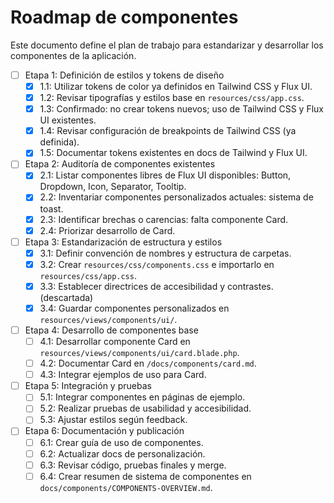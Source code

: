 # Roadmap de componentes

Este documento define el plan de trabajo para estandarizar y desarrollar los componentes de la aplicación.

- [ ] Etapa 1: Definición de estilos y tokens de diseño
  - [x] 1.1: Utilizar tokens de color ya definidos en Tailwind CSS y Flux UI.
  - [x] 1.2: Revisar tipografías y estilos base en `resources/css/app.css`.
  - [x] 1.3: Confirmado: no crear tokens nuevos; uso de Tailwind CSS y Flux UI existentes.
  - [x] 1.4: Revisar configuración de breakpoints de Tailwind CSS (ya definida).
  - [x] 1.5: Documentar tokens existentes en docs de Tailwind y Flux UI.

- [ ] Etapa 2: Auditoría de componentes existentes
  - [x] 2.1: Listar componentes libres de Flux UI disponibles: Button, Dropdown, Icon, Separator, Tooltip.
  - [x] 2.2: Inventariar componentes personalizados actuales: sistema de toast.
  - [x] 2.3: Identificar brechas o carencias: falta componente Card.
  - [x] 2.4: Priorizar desarrollo de Card.

- [ ] Etapa 3: Estandarización de estructura y estilos
  - [x] 3.1: Definir convención de nombres y estructura de carpetas.
  - [x] 3.2: Crear `resources/css/components.css` e importarlo en `resources/css/app.css`.
  - [x] 3.3: Establecer directrices de accesibilidad y contrastes. (descartada)
  - [x] 3.4: Guardar componentes personalizados en `resources/views/components/ui/`.

- [ ] Etapa 4: Desarrollo de componentes base
  - [ ] 4.1: Desarrollar componente Card en `resources/views/components/ui/card.blade.php`.
  - [ ] 4.2: Documentar Card en `/docs/components/card.md`.
  - [ ] 4.3: Integrar ejemplos de uso para Card.

- [ ] Etapa 5: Integración y pruebas
  - [ ] 5.1: Integrar componentes en páginas de ejemplo.
  - [ ] 5.2: Realizar pruebas de usabilidad y accesibilidad.
  - [ ] 5.3: Ajustar estilos según feedback.

- [ ] Etapa 6: Documentación y publicación
  - [ ] 6.1: Crear guía de uso de componentes.
  - [ ] 6.2: Actualizar docs de personalización.
  - [ ] 6.3: Revisar código, pruebas finales y merge.
  - [ ] 6.4: Crear resumen de sistema de componentes en `docs/components/COMPONENTS-OVERVIEW.md`.